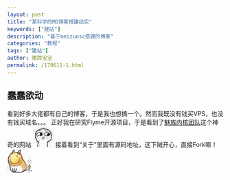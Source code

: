 ```yaml
---
layout: post
title: "某科学的MD博客搭建纪实"
keywords: ["建站"]
description: "基于meizuosc搭建的博客"
categories: "教程"
tags: ["建站"]
author: 猪蹄宝宝
permalink: /170611-1.html
---
```

## 蠢蠢欲动
看到好多大佬都有自己的博客，于是我也想搞一个。然而我既没有钱买VPS，也没有钱买域名。。。
正好我在研究Flyme开源项目，于是看到了[魅族内核团队](kernel.meizu.com)这个神奇的网站
![噘嘴](/images/posts/2017/06/juezui.jpg)
接着看到“关于”里面有源码地址，这下贼开心，直接Fork嘛！
![滑稽狗](/images/posts/2017/06/huajidog.gif)